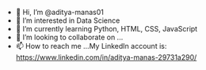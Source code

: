 - 👋 Hi, I’m @aditya-manas01
- 👀 I’m interested in Data Science
- 🌱 I’m currently learning Python, HTML, CSS, JavaScript 
- 💞️ I’m looking to collaborate on ...
- 📫 How to reach me ...My LinkedIn account is: https://www.linkedin.com/in/aditya-manas-29731a290/

<!---
aditya-manas01/aditya-manas01 is a ✨ special ✨ repository because its `README.md` (this file) appears on your GitHub profile.
You can click the Preview link to take a look at your changes.
--->
